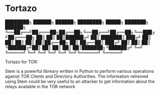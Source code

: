 Tortazo
=======



████████╗ ██████╗ ██████╗ ████████╗ █████╗ ███████╗ ██████╗ 
╚══██╔══╝██╔═══██╗██╔══██╗╚══██╔══╝██╔══██╗╚══███╔╝██╔═══██╗
   ██║   ██║   ██║██████╔╝   ██║   ███████║  ███╔╝ ██║   ██║
   ██║   ██║   ██║██╔══██╗   ██║   ██╔══██║ ███╔╝  ██║   ██║
   ██║   ╚██████╔╝██║  ██║   ██║   ██║  ██║███████╗╚██████╔╝
   ╚═╝    ╚═════╝ ╚═╝  ╚═╝   ╚═╝   ╚═╝  ╚═╝╚══════╝ ╚═════╝ 
                                                            



Tortazo for TOR:

Stem is a powerful libreary written in Python to perform various operations against TOR Clients and Directory Authorities. The information retreived using Stem could be very useful to an attacker to get information about the relays available in the TOR network


